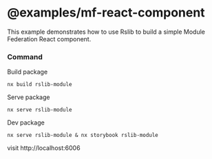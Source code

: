 # @examples/mf-react-component

This example demonstrates how to use Rslib to build a simple Module Federation React component.

### Command

Build package

```
nx build rslib-module
```

Serve package

```
nx serve rslib-module
```

Dev package

```
nx serve rslib-module & nx storybook rslib-module
```

visit http://localhost:6006
